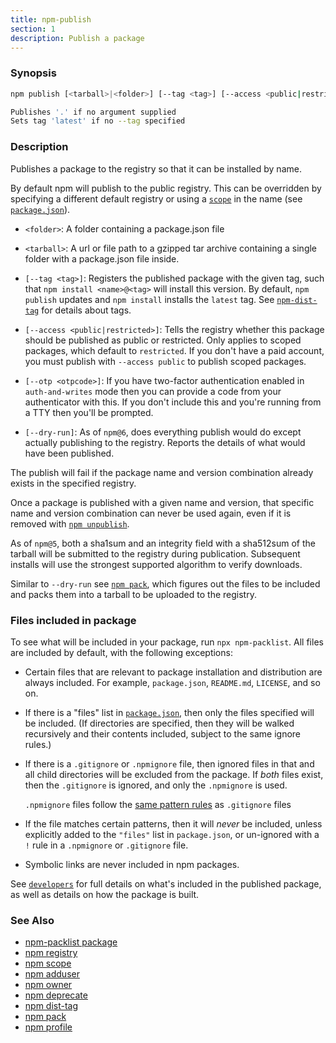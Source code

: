 ```yaml
---
title: npm-publish
section: 1
description: Publish a package
---
```


### Synopsis

```bash
npm publish [<tarball>|<folder>] [--tag <tag>] [--access <public|restricted>] [--otp otpcode] [--dry-run]

Publishes '.' if no argument supplied
Sets tag 'latest' if no --tag specified
```

### Description

Publishes a package to the registry so that it can be installed by name.

By default npm will publish to the public registry. This can be overridden
by specifying a different default registry or using a
[`scope`](/using-npm/scope) in the name (see
[`package.json`](/configuring-npm/package-json)).

* `<folder>`: A folder containing a package.json file

* `<tarball>`: A url or file path to a gzipped tar archive containing a
  single folder with a package.json file inside.

* `[--tag <tag>]`: Registers the published package with the given tag, such
  that `npm install <name>@<tag>` will install this version.  By default,
  `npm publish` updates and `npm install` installs the `latest` tag. See
  [`npm-dist-tag`](npm-dist-tag) for details about tags.

* `[--access <public|restricted>]`: Tells the registry whether this package
  should be published as public or restricted. Only applies to scoped
  packages, which default to `restricted`.  If you don't have a paid
  account, you must publish with `--access public` to publish scoped
  packages.

* `[--otp <otpcode>]`: If you have two-factor authentication enabled in
  `auth-and-writes` mode then you can provide a code from your
  authenticator with this. If you don't include this and you're running
  from a TTY then you'll be prompted.

* `[--dry-run]`: As of `npm@6`, does everything publish would do except
  actually publishing to the registry. Reports the details of what would
  have been published.

The publish will fail if the package name and version combination already
exists in the specified registry.

Once a package is published with a given name and version, that specific
name and version combination can never be used again, even if it is removed
with [`npm unpublish`](/commands/npm-unpublish).

As of `npm@5`, both a sha1sum and an integrity field with a sha512sum of the
tarball will be submitted to the registry during publication. Subsequent
installs will use the strongest supported algorithm to verify downloads.

Similar to `--dry-run` see [`npm pack`](/commands/npm-pack), which figures
out the files to be included and packs them into a tarball to be uploaded
to the registry.

### Files included in package

To see what will be included in your package, run `npx npm-packlist`.  All
files are included by default, with the following exceptions:

- Certain files that are relevant to package installation and distribution
  are always included.  For example, `package.json`, `README.md`,
  `LICENSE`, and so on.

- If there is a "files" list in
  [`package.json`](/configuring-npm/package-json), then only the files
  specified will be included.  (If directories are specified, then they
  will be walked recursively and their contents included, subject to the
  same ignore rules.)

- If there is a `.gitignore` or `.npmignore` file, then ignored files in
  that and all child directories will be excluded from the package.  If
  _both_ files exist, then the `.gitignore` is ignored, and only the
  `.npmignore` is used.

  `.npmignore` files follow the [same pattern
  rules](https://git-scm.com/book/en/v2/Git-Basics-Recording-Changes-to-the-Repository#_ignoring)
  as `.gitignore` files

- If the file matches certain patterns, then it will _never_ be included,
  unless explicitly added to the `"files"` list in `package.json`, or
  un-ignored with a `!` rule in a `.npmignore` or `.gitignore` file.

- Symbolic links are never included in npm packages.


See [`developers`](/using-npm/developers) for full details on what's
included in the published package, as well as details on how the package is
built.

### See Also

* [npm-packlist package](http://npm.im/npm-packlist)
* [npm registry](/using-npm/registry)
* [npm scope](/using-npm/scope)
* [npm adduser](/commands/npm-adduser)
* [npm owner](/commands/npm-owner)
* [npm deprecate](/commands/npm-deprecate)
* [npm dist-tag](/commands/npm-dist-tag)
* [npm pack](/commands/npm-pack)
* [npm profile](/commands/npm-profile)
